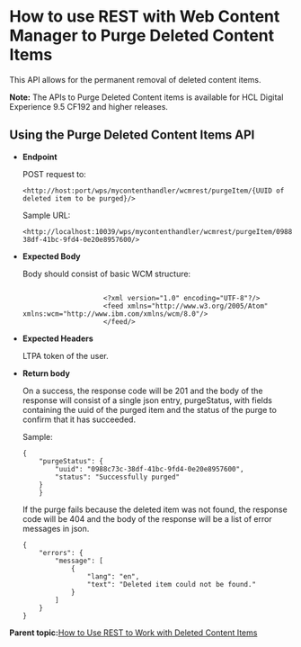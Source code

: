 # How to use REST with Web Content Manager to Purge Deleted Content Items 

This API allows for the permanent removal of deleted content items.

**Note:** The APIs to Purge Deleted Content items is available for HCL Digital Experience 9.5 CF192 and higher releases.

## Using the Purge Deleted Content Items API

-   **Endpoint**

    POST request to:

    ```
    <http://host:port/wps/mycontenthandler/wcmrest/purgeItem/{UUID of deleted item to be purged}/>
    ```

    Sample URL:

    ```
    <http://localhost:10039/wps/mycontenthandler/wcmrest/purgeItem/0988c73c-38df-41bc-9fd4-0e20e8957600/>
    ```

-   **Expected Body**

    Body should consist of basic WCM structure:

    ```
    
                        <?xml version="1.0" encoding="UTF-8"?/>
                        <feed xmlns="http://www.w3.org/2005/Atom" xmlns:wcm="http://www.ibm.com/xmlns/wcm/8.0"/>
                        </feed/>
    ```

-   **Expected Headers**

    LTPA token of the user.

-   **Return body**

    On a success, the response code will be 201 and the body of the response will consist of a single json entry, purgeStatus, with fields containing the uuid of the purged item and the status of the purge to confirm that it has succeeded.

    Sample:

    ```
    {
        "purgeStatus": {
            "uuid": "0988c73c-38df-41bc-9fd4-0e20e8957600",
            "status": "Successfully purged"
        }
        }
    ```

    If the purge fails because the deleted item was not found, the response code will be 404 and the body of the response will be a list of error messages in json.

    ```
    {
        "errors": {
            "message": [
                {
                    "lang": "en",
                    "text": "Deleted item could not be found."
                }
            ]
        }
    }
    ```


**Parent topic:**[How to Use REST to Work with Deleted Content Items ](../wcm/wcm_rest_crud_purge_delete.md)

